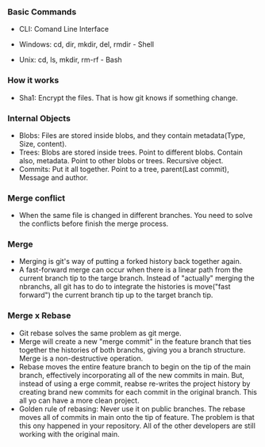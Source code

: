 ### Basic Commands

- CLI: Comand Line Interface

- Windows: cd, dir, mkdir, del, rmdir - Shell
- Unix: cd, ls, mkdir, rm-rf - Bash


### How it works 

- Sha1: Encrypt the files. That is how git knows if something change. 


### Internal Objects

- Blobs: Files are stored inside blobs, and they contain metadata(Type, Size, content). 
- Trees: Blobs are stored inside trees. Point to different blobs. Contain also, metadata. Point to other blobs or trees. Recursive object. 
- Commits: Put it all together. Point to a tree, parent(Last commit), Message and author. 


### Merge conflict 

- When the same file is changed in different branches. You need to solve the conflicts before finish the merge process. 

### Merge

-  Merging is git's way of putting a forked history back together again. 
- A fast-forward merge can occur when there is a linear path from the current branch tip to the targe branch. Instead of "actually" merging the nbranchs, all git has to do to integrate the histories is move("fast forward") the current branch tip up to the target branch tip.

### Merge x Rebase

- Git rebase solves the same problem as git merge. 
- Merge will create a new "merge commit" in the feature branch that ties together the histories of both branchs, giving you a branch structure. Merge is a non-destructive operation. 
- Rebase moves the entire feature branch to begin on the tip of the main branch, effectively incorporating all of the new commits in main. But, instead of using a erge commit, reabse re-writes the project history by creating brand new commits for each commit in the original branch. This all yo can have a more clean project. 
- Golden rule of rebasing: Never use it on public branches. The rebase moves all of commits in main onto the tip of feature. The problem is that this ony happened in your repository. All of the other developers are still working with the original main. 

